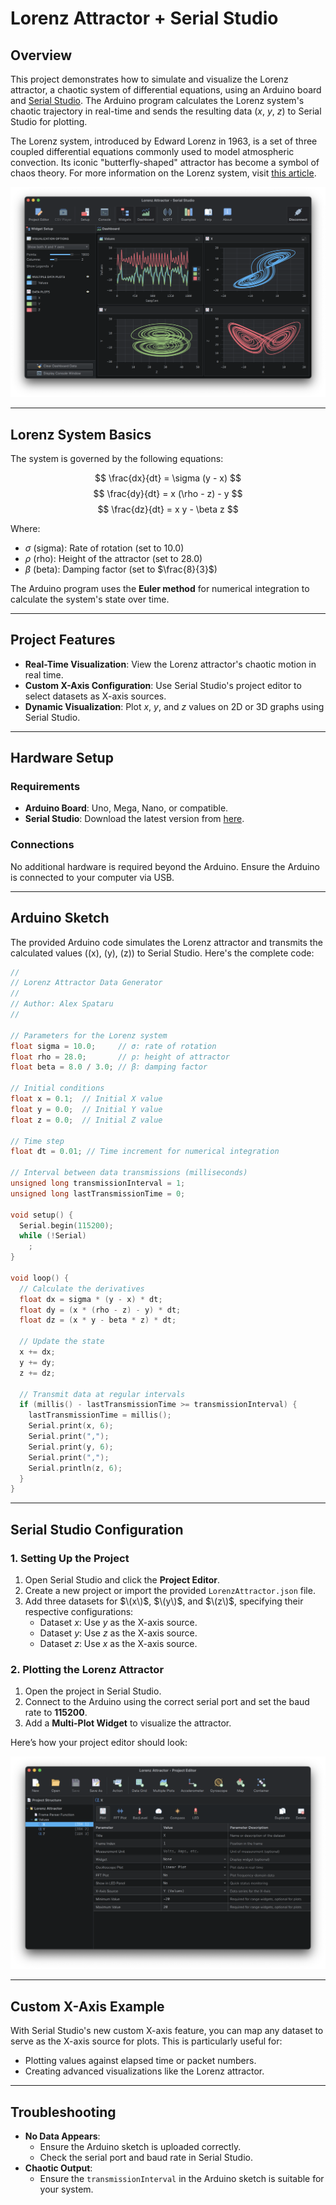 # **Lorenz Attractor + Serial Studio**

## **Overview**

This project demonstrates how to simulate and visualize the Lorenz attractor, a chaotic system of differential equations, using an Arduino board and [Serial Studio](https://serial-studio.github.io/). The Arduino program calculates the Lorenz system's chaotic trajectory in real-time and sends the resulting data ($x$, $y$, $z$) to Serial Studio for plotting.

The Lorenz system, introduced by Edward Lorenz in 1963, is a set of three coupled differential equations commonly used to model atmospheric convection. Its iconic "butterfly-shaped" attractor has become a symbol of chaos theory. For more information on the Lorenz system, visit [this article](https://marksmath.org/visualization/LorenzExperiment/).

![Lorenz Attractor in Serial Studio](doc/screenshot.png)

---

## **Lorenz System Basics**

The system is governed by the following equations:

$$
\frac{dx}{dt} = \sigma (y - x)
$$
$$
\frac{dy}{dt} = x (\rho - z) - y
$$
$$
\frac{dz}{dt} = x y - \beta z
$$

Where:
- $\sigma$ (sigma): Rate of rotation (set to $10.0$)
- $\rho$ (rho): Height of the attractor (set to $28.0$)
- $\beta$ (beta): Damping factor (set to $\frac{8}{3}$)

The Arduino program uses the **Euler method** for numerical integration to calculate the system's state over time.

---

## **Project Features**

- **Real-Time Visualization**: View the Lorenz attractor's chaotic motion in real time.
- **Custom X-Axis Configuration**: Use Serial Studio's project editor to select datasets as X-axis sources.
- **Dynamic Visualization**: Plot $x$, $y$, and $z$ values on 2D or 3D graphs using Serial Studio.

---

## **Hardware Setup**

### **Requirements**
- **Arduino Board**: Uno, Mega, Nano, or compatible.
- **Serial Studio**: Download the latest version from [here](https://serial-studio.github.io/).

### **Connections**
No additional hardware is required beyond the Arduino. Ensure the Arduino is connected to your computer via USB.

---

## **Arduino Sketch**

The provided Arduino code simulates the Lorenz attractor and transmits the calculated values (\(x\), \(y\), \(z\)) to Serial Studio. Here's the complete code:

```cpp
//
// Lorenz Attractor Data Generator
//
// Author: Alex Spataru
//

// Parameters for the Lorenz system
float sigma = 10.0;     // σ: rate of rotation
float rho = 28.0;       // ρ: height of attractor
float beta = 8.0 / 3.0; // β: damping factor

// Initial conditions
float x = 0.1;  // Initial X value
float y = 0.0;  // Initial Y value
float z = 0.0;  // Initial Z value

// Time step
float dt = 0.01; // Time increment for numerical integration

// Interval between data transmissions (milliseconds)
unsigned long transmissionInterval = 1;
unsigned long lastTransmissionTime = 0;

void setup() {
  Serial.begin(115200);
  while (!Serial)
    ;
}

void loop() {
  // Calculate the derivatives
  float dx = sigma * (y - x) * dt;
  float dy = (x * (rho - z) - y) * dt;
  float dz = (x * y - beta * z) * dt;

  // Update the state
  x += dx;
  y += dy;
  z += dz;

  // Transmit data at regular intervals
  if (millis() - lastTransmissionTime >= transmissionInterval) {
    lastTransmissionTime = millis();
    Serial.print(x, 6);
    Serial.print(",");
    Serial.print(y, 6);
    Serial.print(",");
    Serial.println(z, 6);
  }
}
```

---

## **Serial Studio Configuration**

### **1. Setting Up the Project**

1. Open Serial Studio and click the **Project Editor**.
2. Create a new project or import the provided `LorenzAttractor.json` file.
4. Add three datasets for $\(x\)$, $\(y\)$, and $\(z\)$, specifying their respective configurations:
   - Dataset $x$: Use $y$ as the X-axis source.
   - Dataset $y$: Use $z$ as the X-axis source.
   - Dataset $z$: Use $x$ as the X-axis source.

### **2. Plotting the Lorenz Attractor**

1. Open the project in Serial Studio.
2. Connect to the Arduino using the correct serial port and set the baud rate to **115200**.
3. Add a **Multi-Plot Widget** to visualize the attractor.

Here’s how your project editor should look:

![Serial Studio Project Setup](doc/project-setup.png)

---

## **Custom X-Axis Example**

With Serial Studio's new custom X-axis feature, you can map any dataset to serve as the X-axis source for plots. This is particularly useful for:
- Plotting values against elapsed time or packet numbers.
- Creating advanced visualizations like the Lorenz attractor.

---

## **Troubleshooting**

- **No Data Appears**:
  - Ensure the Arduino sketch is uploaded correctly.
  - Check the serial port and baud rate in Serial Studio.
- **Chaotic Output**:
  - Ensure the `transmissionInterval` in the Arduino sketch is suitable for your system.
